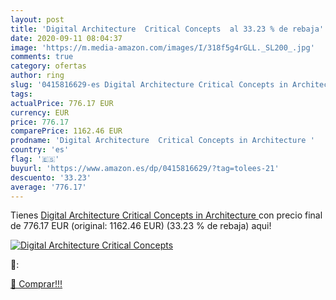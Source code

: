 ```yaml
---
layout: post
title: 'Digital Architecture  Critical Concepts  al 33.23 % de rebaja'
date: 2020-09-11 08:04:37
image: 'https://m.media-amazon.com/images/I/318f5g4rGLL._SL200_.jpg'
comments: true
category: ofertas
author: ring
slug: '0415816629-es Digital Architecture Critical Concepts in Architecture'
tags: 
actualPrice: 776.17 EUR
currency: EUR
price: 776.17
comparePrice: 1162.46 EUR
prodname: 'Digital Architecture  Critical Concepts in Architecture '
country: 'es'
flag: '🇪🇸'
buyurl: 'https://www.amazon.es/dp/0415816629/?tag=tolees-21'
descuento: '33.23'
average: '776.17'
---
```


Tienes [Digital Architecture  Critical Concepts in Architecture ](https://www.amazon.es/dp/0415816629/?tag=tolees-21) con precio final de  776.17 EUR (original: 1162.46 EUR) (33.23 %  de rebaja) aqui!

[![Digital Architecture  Critical Concepts ](https://m.media-amazon.com/images/I/318f5g4rGLL._SL200_.jpg)](https://www.amazon.es/dp/0415816629/?tag=tolees-21)

🔎:


[🛒 Comprar!!!](https://www.amazon.es/dp/0415816629/?tag=tolees-21)
